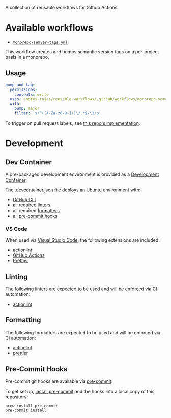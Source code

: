 A collection of reusable workflows for Github Actions.

# Available workflows

- [`monorepo-semver-tags.yml`](.github/workflows/monorepo-semver-tags.yml)

This workflow creates and bumps semantic version tags on a per-project basis in a monorepo.

## Usage

```yaml
bump-and-tag:
  permissions:
    contents: write
  uses: andres-rojas/reusable-workflows/.github/workflows/monorepo-semver-tags.yml@main
  with:
    bump: major
    filter: 's/^([A-Za-z0-9-]+)\/.*$/\1/p'
```

To trigger on pull request labels, see [this repo's implementation](./.github/workflows/bump-and-tag.yml).

# Development

## Dev Container

A pre-packaged development environment is provided as a [Development Container](https://containers.dev/).

The [.devcontainer.json](.devcontainer/devcontainer.json) file deploys an Ubuntu environment with:

- [GitHub CLI](https://cli.github.com/)
- all required [linters](#linting)
- all required [formatters](#formatting)
- all [pre-commit hooks](#pre-commit-hooks)

### VS Code

When used via [Visual Studio Code](https://code.visualstudio.com/docs/devcontainers/containers), the following extensions are included:

- [actionlint](https://marketplace.visualstudio.com/items?itemName=arahata.linter-actionlint)
- [GitHub Actions](https://marketplace.visualstudio.com/items?itemName=GitHub.vscode-github-actions)
- [Prettier](https://marketplace.visualstudio.com/items?itemName=esbenp.prettier-vscode)

## Linting

The following linters are expected to be used and will be enforced via CI automation:

- [actionlint](https://marketplace.visualstudio.com/items?itemName=arahata.linter-actionlint)

## Formatting

The following formatters are expected to be used and will be enforced via CI automation:

- [actionlint](https://github.com/rhysd/actionlint)
- [prettier](https://prettier.io/)

## Pre-Commit Hooks

Pre-commit git hooks are available via [pre-commit](https://pre-commit.com/).

To get set up, [install pre-commit](https://pre-commit.com/#install) and the hooks into a local copy of this repository:

```shell
brew install pre-commit
pre-commit install
```

